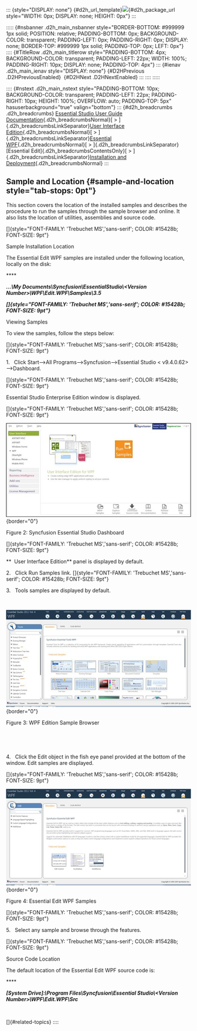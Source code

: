 ::: {style="DISPLAY: none"}
[](ms-xhelp:///?Id=d2h_url_template){#d2h_url_template}![](!package_url!){#d2h_package_url style="WIDTH: 0px; DISPLAY: none; HEIGHT: 0px"}
:::

::::: {#nsbanner .d2h_main_nsbanner style="BORDER-BOTTOM: #999999 1px solid; POSITION: relative; PADDING-BOTTOM: 0px; BACKGROUND-COLOR: transparent; PADDING-LEFT: 0px; PADDING-RIGHT: 0px; DISPLAY: none; BORDER-TOP: #999999 1px solid; PADDING-TOP: 0px; LEFT: 0px"}
:::: {#TitleRow .d2h_main_titlerow style="PADDING-BOTTOM: 4px; BACKGROUND-COLOR: transparent; PADDING-LEFT: 22px; WIDTH: 100%; PADDING-RIGHT: 10px; DISPLAY: none; PADDING-TOP: 4px"}
::: {#ienav .d2h_main_ienav style="DISPLAY: none"}
[](ms-xhelp:///?Id=2f912259-4e93-4101-b359-b58fcec358af){#D2HPrevious .D2HPreviousEnabled}  [](ms-xhelp:///?Id=a820c4d2-297f-49f0-b3b5-8760146b5b4a){#D2HNext .D2HNextEnabled}
:::
::::
:::::

:::: {#nstext .d2h_main_nstext style="PADDING-BOTTOM: 10px; BACKGROUND-COLOR: transparent; PADDING-LEFT: 22px; PADDING-RIGHT: 10px; HEIGHT: 100%; OVERFLOW: auto; PADDING-TOP: 5px" hasuserbackground="true" valign="bottom"}
::: {#d2h_breadcrumbs .d2h_breadcrumbs}
[Essential Studio User Guide Documentation](ms-xhelp:///?Id=12457748-09e3-4d74-a240-8e049cedf030){.d2h_breadcrumbsNormal}[ \> ]{.d2h_breadcrumbsLinkSeparator}[User Interface Edition](ms-xhelp:///?Id=c29296b7-531c-413b-a0ec-488ca1f7f669){.d2h_breadcrumbsNormal}[ \> ]{.d2h_breadcrumbsLinkSeparator}[Essential WPF](ms-xhelp:///?Id=7f4f82c5-151c-4262-94d0-75c4626c77bc){.d2h_breadcrumbsNormal}[ \> ]{.d2h_breadcrumbsLinkSeparator}[Essential Edit]{.d2h_breadcrumbsContentsOnly}[ \> ]{.d2h_breadcrumbsLinkSeparator}[Installation and Deployment](ms-xhelp:///?Id=a666d4ac-a453-4a08-908b-ed9e3b9cf60f){.d2h_breadcrumbsNormal}
:::

## Sample and Location {#sample-and-location style="tab-stops: 0pt"}

This section covers the location of the installed samples and describes the procedure to run the samples through the sample browser and online. It also lists the location of utilities, assemblies and source code.

[]{style="FONT-FAMILY: 'Trebuchet MS','sans-serif'; COLOR: #15428b; FONT-SIZE: 9pt"} 

Sample Installation Location

The Essential Edit WPF samples are installed under the following location, locally on the disk:

**** 

***\...\\My Documents\\Syncfusion\\EssentialStudio\\\<Version Number\>\\WPF\\Edit.WPF\\Samples\\3.5***

***[]{style="FONT-FAMILY: 'Trebuchet MS','sans-serif'; COLOR: #15428b; FONT-SIZE: 9pt"}*** 

Viewing Samples

To view the samples, follow the steps below:

[]{style="FONT-FAMILY: 'Trebuchet MS','sans-serif'; COLOR: #15428b; FONT-SIZE: 9pt"} 

1.   Click Start\--\>All Programs\--\>Syncfusion\--\>Essential Studio \< v9.4.0.62\> \--\>Dashboard.

[]{style="FONT-FAMILY: 'Trebuchet MS','sans-serif'; COLOR: #15428b; FONT-SIZE: 9pt"} 

Essential Studio Enterprise Edition window is displayed.

[]{style="FONT-FAMILY: 'Trebuchet MS','sans-serif'; COLOR: #15428b; FONT-SIZE: 9pt"} 

![](ImagesExt/image79_4.jpg){border="0"}

Figure 2: Syncfusion Essential Studio Dashboard

[]{style="FONT-FAMILY: 'Trebuchet MS','sans-serif'; COLOR: #15428b; FONT-SIZE: 9pt"} 

**  User Interface Edition** panel is displayed by default.

2.   Click Run Samples link. []{style="FONT-FAMILY: 'Trebuchet MS','sans-serif'; COLOR: #15428b; FONT-SIZE: 9pt"}

3.   Tools samples are displayed by default.

 

![](ImagesExt/image79_5.jpg){border="0"}

Figure 3: WPF Edition Sample Browser

 

 

4.   Click the Edit object in the fish eye panel provided at the bottom of the window. Edit samples are displayed.

[]{style="FONT-FAMILY: 'Trebuchet MS','sans-serif'; COLOR: #15428b; FONT-SIZE: 9pt"} 

![](ImagesExt/image79_6.jpg){border="0"}

Figure 4: Essential Edit WPF Samples

[]{style="FONT-FAMILY: 'Trebuchet MS','sans-serif'; COLOR: #15428b; FONT-SIZE: 9pt"} 

5.   Select any sample and browse through the features.

[]{style="FONT-FAMILY: 'Trebuchet MS','sans-serif'; COLOR: #15428b; FONT-SIZE: 9pt"} 

Source Code Location

The default location of the Essential Edit WPF source code is:

**** 

***\[System Drive\]:\\Program Files\\Syncfusion\\Essential Studio\\\<Version Number\>\\WPF\\Edit.WPF\\Src***

 

[]{#related-topics}
::::
